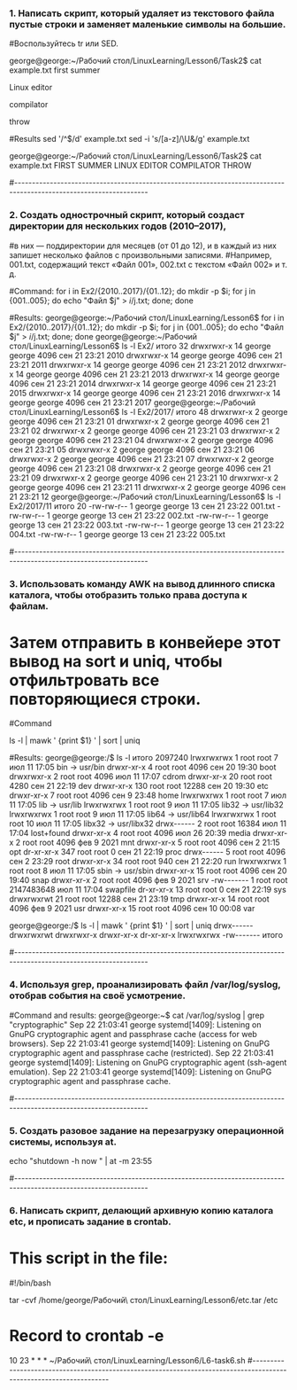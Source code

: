 ### 1. Написать скрипт, который удаляет из текстового файла пустые строки и заменяет маленькие символы на большие.
#Воспользуйтесь tr или SED.

george@george:~/Рабочий стол/LinuxLearning/Lesson6/Task2$ cat example.txt
first summer

Linux editor


compilator 

throw

#Results
sed '/^$/d' example.txt
sed -i 's/[a-z]/\U&/g' example.txt

george@george:~/Рабочий стол/LinuxLearning/Lesson6/Task2$ cat example.txt 
FIRST SUMMER
LINUX EDITOR
COMPILATOR 
THROW

#-------------------------------------------------------------------------------------------------------------------

### 2. Создать однострочный скрипт, который создаст директории для нескольких годов (2010–2017),
#в них — поддиректории для месяцев (от 01 до 12), и в каждый из них запишет несколько файлов с произвольными записями.
#Например, 001.txt, содержащий текст «Файл 001», 002.txt с текстом «Файл 002» и т. д.

#Command:
for i in Ex2/{2010..2017}/{01..12}; do mkdir -p $i; for j in {001..005}; do echo "Файл $j" > $i/$j.txt; done; done

#Results:
george@george:~/Рабочий стол/LinuxLearning/Lesson6$ for i in Ex2/{2010..2017}/{01..12}; do mkdir -p $i; for j in {001..005}; do echo "Файл $j" > $i/$j.txt; done; done
george@george:~/Рабочий стол/LinuxLearning/Lesson6$ ls -l Ex2/
итого 32
drwxrwxr-x 14 george george 4096 сен 21 23:21 2010
drwxrwxr-x 14 george george 4096 сен 21 23:21 2011
drwxrwxr-x 14 george george 4096 сен 21 23:21 2012
drwxrwxr-x 14 george george 4096 сен 21 23:21 2013
drwxrwxr-x 14 george george 4096 сен 21 23:21 2014
drwxrwxr-x 14 george george 4096 сен 21 23:21 2015
drwxrwxr-x 14 george george 4096 сен 21 23:21 2016
drwxrwxr-x 14 george george 4096 сен 21 23:21 2017
george@george:~/Рабочий стол/LinuxLearning/Lesson6$ ls -l Ex2/2017/
итого 48
drwxrwxr-x 2 george george 4096 сен 21 23:21 01
drwxrwxr-x 2 george george 4096 сен 21 23:21 02
drwxrwxr-x 2 george george 4096 сен 21 23:21 03
drwxrwxr-x 2 george george 4096 сен 21 23:21 04
drwxrwxr-x 2 george george 4096 сен 21 23:21 05
drwxrwxr-x 2 george george 4096 сен 21 23:21 06
drwxrwxr-x 2 george george 4096 сен 21 23:21 07
drwxrwxr-x 2 george george 4096 сен 21 23:21 08
drwxrwxr-x 2 george george 4096 сен 21 23:21 09
drwxrwxr-x 2 george george 4096 сен 21 23:21 10
drwxrwxr-x 2 george george 4096 сен 21 23:21 11
drwxrwxr-x 2 george george 4096 сен 21 23:21 12
george@george:~/Рабочий стол/LinuxLearning/Lesson6$ ls -l Ex2/2017/11
итого 20
-rw-rw-r-- 1 george george 13 сен 21 23:22 001.txt
-rw-rw-r-- 1 george george 13 сен 21 23:22 002.txt
-rw-rw-r-- 1 george george 13 сен 21 23:22 003.txt
-rw-rw-r-- 1 george george 13 сен 21 23:22 004.txt
-rw-rw-r-- 1 george george 13 сен 21 23:22 005.txt

#-------------------------------------------------------------------------------------------------------------------

### 3. Использовать команду AWK на вывод длинного списка каталога, чтобы отобразить только права доступа к файлам.
# Затем отправить в конвейере этот вывод на sort и uniq, чтобы отфильтровать все повторяющиеся строки.
#Command

ls -l | mawk ' {print $1} ' | sort | uniq

#Results:
george@george:/$ ls -l
итого 2097240
lrwxrwxrwx   1 root root          7 июл 11 17:05 bin -> usr/bin
drwxr-xr-x   4 root root       4096 сен 20 19:30 boot
drwxrwxr-x   2 root root       4096 июл 11 17:07 cdrom
drwxr-xr-x  20 root root       4280 сен 21 22:19 dev
drwxr-xr-x 130 root root      12288 сен 20 19:30 etc
drwxr-xr-x   7 root root       4096 сен  9 23:48 home
lrwxrwxrwx   1 root root          7 июл 11 17:05 lib -> usr/lib
lrwxrwxrwx   1 root root          9 июл 11 17:05 lib32 -> usr/lib32
lrwxrwxrwx   1 root root          9 июл 11 17:05 lib64 -> usr/lib64
lrwxrwxrwx   1 root root         10 июл 11 17:05 libx32 -> usr/libx32
drwx------   2 root root      16384 июл 11 17:04 lost+found
drwxr-xr-x   4 root root       4096 июл 26 20:39 media
drwxr-xr-x   2 root root       4096 фев  9  2021 mnt
drwxr-xr-x   5 root root       4096 сен  2 21:15 opt
dr-xr-xr-x 347 root root          0 сен 21 22:19 proc
drwx------   5 root root       4096 сен  2 23:29 root
drwxr-xr-x  34 root root        940 сен 21 22:20 run
lrwxrwxrwx   1 root root          8 июл 11 17:05 sbin -> usr/sbin
drwxr-xr-x  15 root root       4096 сен 20 19:40 snap
drwxr-xr-x   2 root root       4096 фев  9  2021 srv
-rw-------   1 root root 2147483648 июл 11 17:04 swapfile
dr-xr-xr-x  13 root root          0 сен 21 22:19 sys
drwxrwxrwt  21 root root      12288 сен 21 23:19 tmp
drwxr-xr-x  14 root root       4096 фев  9  2021 usr
drwxr-xr-x  15 root root       4096 сен 10 00:08 var

george@george:/$ ls -l | mawk ' {print $1} ' | sort | uniq
drwx------
drwxrwxrwt
drwxrwxr-x
drwxr-xr-x
dr-xr-xr-x
lrwxrwxrwx
-rw-------
итого

#-------------------------------------------------------------------------------------------------------------------
### 4. Используя grep, проанализировать файл /var/log/syslog, отобрав события на своё усмотрение.
#Command and results:
george@george:~$ cat /var/log/syslog | grep "cryptographic"
Sep 22 21:03:41 george systemd[1409]: Listening on GnuPG cryptographic agent and passphrase cache (access for web browsers).
Sep 22 21:03:41 george systemd[1409]: Listening on GnuPG cryptographic agent and passphrase cache (restricted).
Sep 22 21:03:41 george systemd[1409]: Listening on GnuPG cryptographic agent (ssh-agent emulation).
Sep 22 21:03:41 george systemd[1409]: Listening on GnuPG cryptographic agent and passphrase cache.

#-------------------------------------------------------------------------------------------------------------------
### 5. Создать разовое задание на перезагрузку операционной системы, используя at.
echo "shutdown -h now " | at -m 23:55

#-------------------------------------------------------------------------------------------------------------------
### 6. Написать скрипт, делающий архивную копию каталога etc, и прописать задание в crontab.
# This script in the file:
#!/bin/bash

tar -cvf /home/george/Рабочий\ стол/LinuxLearning/Lesson6/etc.tar /etc

# Record to crontab -e
10 23 * * * ~/Рабочий\ стол/LinuxLearning/Lesson6/L6-task6.sh
#-------------------------------------------------------------------------------------------------------------------

